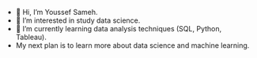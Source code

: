- 👋 Hi, I’m Youssef Sameh.
- 👀 I’m interested in study data science.
- 🌱 I’m currently learning data analysis techniques (SQL, Python, Tableau).
- My next plan is to learn more about data science and machine learning.
<!---
- 💞️ I’m looking to collaborate on ...
- 📫 How to reach me ...
--->

<!---
Youssef-Pasha/Youssef-Pasha is a ✨ special ✨ repository because its `README.md` (this file) appears on your GitHub profile.
You can click the Preview link to take a look at your changes.
--->
